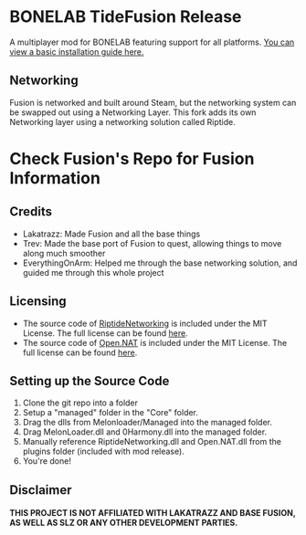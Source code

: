 # BONELAB TideFusion Release
A multiplayer mod for BONELAB featuring support for all platforms.
[You can view a basic installation guide here.](INSTALLATION.md)

## Networking
Fusion is networked and built around Steam, but the networking system can be swapped out using a Networking Layer. This fork adds its own Networking layer using a networking solution called Riptide.

# Check Fusion's Repo for Fusion Information

## Credits
- Lakatrazz: Made Fusion and all the base things
- Trev: Made the base port of Fusion to quest, allowing things to move along much smoother
- EverythingOnArm: Helped me through the base networking solution, and guided me through this whole project

## Licensing
- The source code of [RiptideNetworking](https://github.com/RiptideNetworking/Riptide) is included under the MIT License. The full license can be found [here](https://github.com/RiptideNetworking/Riptide/blob/main/LICENSE.md).
- The source code of [Open.NAT](https://github.com/lontivero/Open.NAT) is included under the MIT License. The full license can be found [here](https://github.com/lontivero/Open.NAT/blob/master/LICENSE).

## Setting up the Source Code
1. Clone the git repo into a folder
2. Setup a "managed" folder in the "Core" folder.
3. Drag the dlls from Melonloader/Managed into the managed folder.
4. Drag MelonLoader.dll and 0Harmony.dll into the managed folder.
5. Manually reference RiptideNetworking.dll and Open.NAT.dll from the plugins folder (included with mod release).
6. You're done!

## Disclaimer

#### THIS PROJECT IS NOT AFFILIATED WITH LAKATRAZZ AND BASE FUSION, AS WELL AS SLZ OR ANY OTHER DEVELOPMENT PARTIES.
